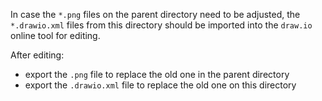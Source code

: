 In case the `*.png` files on the parent directory need to be adjusted, the `*.drawio.xml` files from this directory 
should be imported into the `draw.io` online tool for editing.

After editing:
- export the `.png` file to replace the old one in the parent directory
- export the `.drawio.xml` file to replace the old one on this directory